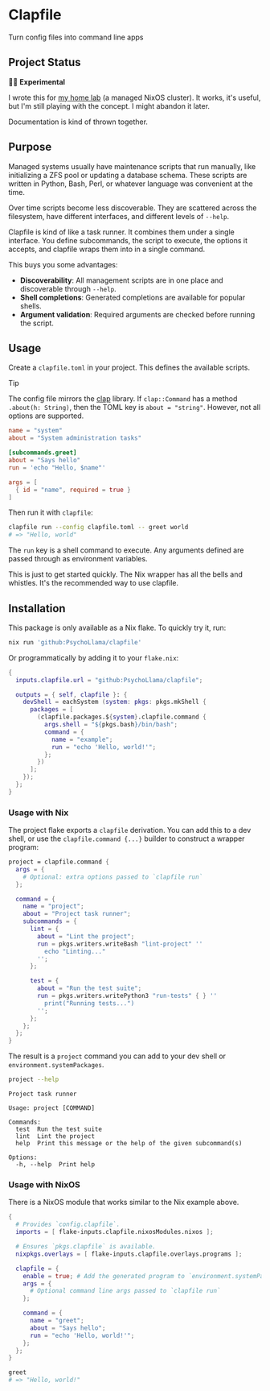 # Clapfile

Turn config files into command line apps

## Project Status

:scientist: **Experimental**

I wrote this for [my home lab](https://github.com/PsychoLlama/home-lab/) (a managed NixOS cluster). It works, it's useful, but I'm still playing with the concept. I might abandon it later.

Documentation is kind of thrown together.

## Purpose

Managed systems usually have maintenance scripts that run manually, like initializing a ZFS pool or updating a database schema. These scripts are written in Python, Bash, Perl, or whatever language was convenient at the time.

Over time scripts become less discoverable. They are scattered across the filesystem, have different interfaces, and different levels of `--help`.

Clapfile is kind of like a task runner. It combines them under a single interface. You define subcommands, the script to execute, the options it accepts, and clapfile wraps them into in a single command.

This buys you some advantages:

- **Discoverability**: All management scripts are in one place and discoverable through `--help`.
- **Shell completions**: Generated completions are available for popular shells.
- **Argument validation**: Required arguments are checked before running the script.

## Usage

Create a `clapfile.toml` in your project. This defines the available scripts.

> [!TIP]
> The config file mirrors the [clap](https://clap.rs/) library. If `clap::Command` has a method `.about(h: String)`, then the TOML key is `about = "string"`. However, not all options are supported.

```toml
name = "system"
about = "System administration tasks"

[subcommands.greet]
about = "Says hello"
run = 'echo "Hello, $name"'

args = [
  { id = "name", required = true }
]
```

Then run it with `clapfile`:

```bash
clapfile run --config clapfile.toml -- greet world
# => "Hello, world"
```

The `run` key is a shell command to execute. Any arguments defined are passed through as environment variables.

This is just to get started quickly. The Nix wrapper has all the bells and whistles. It's the recommended way to use clapfile.

## Installation

This package is only available as a Nix flake. To quickly try it, run:

```bash
nix run 'github:PsychoLlama/clapfile'
```

Or programmatically by adding it to your `flake.nix`:

```nix
{
  inputs.clapfile.url = "github:PsychoLlama/clapfile";

  outputs = { self, clapfile }: {
    devShell = eachSystem (system: pkgs: pkgs.mkShell {
      packages = [
        (clapfile.packages.${system}.clapfile.command {
          args.shell = "${pkgs.bash}/bin/bash";
          command = {
            name = "example";
            run = "echo 'Hello, world!'";
          };
        })
      ];
    });
  };
}
```

### Usage with Nix

The project flake exports a `clapfile` derivation. You can add this to a dev shell, or use the `clapfile.command {...}` builder to construct a wrapper program:

```nix
project = clapfile.command {
  args = {
    # Optional: extra options passed to `clapfile run`
  };

  command = {
    name = "project";
    about = "Project task runner";
    subcommands = {
      lint = {
        about = "Lint the project";
        run = pkgs.writers.writeBash "lint-project" ''
          echo "Linting..."
        '';
      };

      test = {
        about = "Run the test suite";
        run = pkgs.writers.writePython3 "run-tests" { } ''
          print("Running tests...")
        '';
      };
    };
  };
}
```

The result is a `project` command you can add to your dev shell or `environment.systemPackages`.

```bash
project --help
```

```
Project task runner

Usage: project [COMMAND]

Commands:
  test  Run the test suite
  lint  Lint the project
  help  Print this message or the help of the given subcommand(s)

Options:
  -h, --help  Print help
```

### Usage with NixOS

There is a NixOS module that works similar to the Nix example above.

```nix
{
  # Provides `config.clapfile`.
  imports = [ flake-inputs.clapfile.nixosModules.nixos ];

  # Ensures `pkgs.clapfile` is available.
  nixpkgs.overlays = [ flake-inputs.clapfile.overlays.programs ];

  clapfile = {
    enable = true; # Add the generated program to `environment.systemPackages`.
    args = {
      # Optional command line args passed to `clapfile run`
    };

    command = {
      name = "greet";
      about = "Says hello";
      run = "echo 'Hello, world!'";
    };
  };
}
```

```bash
greet
# => "Hello, world!"
```
